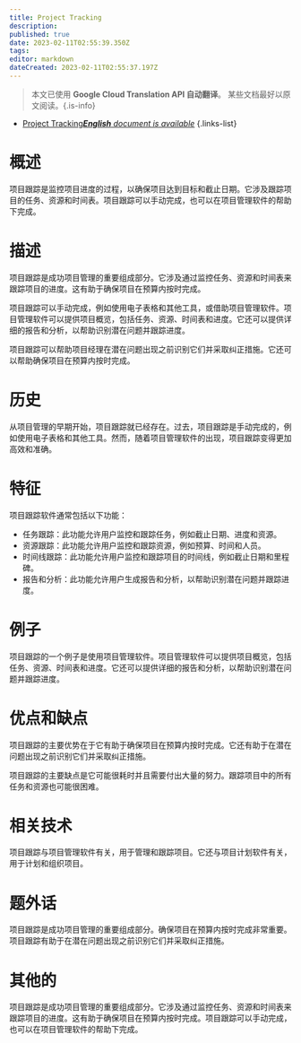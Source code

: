 ```yaml
---
title: Project Tracking
description: 
published: true
date: 2023-02-11T02:55:39.350Z
tags: 
editor: markdown
dateCreated: 2023-02-11T02:55:37.197Z
---
```


> 本文已使用 **Google Cloud Translation API 自动翻译**。
某些文档最好以原文阅读。{.is-info}



- [Project Tracking***English** document is available*](/en/Knowledge-base/Dictionary/project-tracking)
{.links-list}


# 概述
项目跟踪是监控项目进度的过程，以确保项目达到目标和截止日期。它涉及跟踪项目的任务、资源和时间表。项目跟踪可以手动完成，也可以在项目管理软件的帮助下完成。

# 描述
项目跟踪是成功项目管理的重要组成部分。它涉及通过监控任务、资源和时间表来跟踪项目的进度。这有助于确保项目在预算内按时完成。

项目跟踪可以手动完成，例如使用电子表格和其他工具，或借助项目管理软件。项目管理软件可以提供项目概览，包括任务、资源、时间表和进度。它还可以提供详细的报告和分析，以帮助识别潜在问题并跟踪进度。

项目跟踪可以帮助项目经理在潜在问题出现之前识别它们并采取纠正措施。它还可以帮助确保项目在预算内按时完成。

# 历史
从项目管理的早期开始，项目跟踪就已经存在。过去，项目跟踪是手动完成的，例如使用电子表格和其他工具。然而，随着项目管理软件的出现，项目跟踪变得更加高效和准确。

# 特征
项目跟踪软件通常包括以下功能：

- 任务跟踪：此功能允许用户监控和跟踪任务，例如截止日期、进度和资源。
- 资源跟踪：此功能允许用户监控和跟踪资源，例如预算、时间和人员。
- 时间线跟踪：此功能允许用户监控和跟踪项目的时间线，例如截止日期和里程碑。
- 报告和分析：此功能允许用户生成报告和分析，以帮助识别潜在问题并跟踪进度。

# 例子
项目跟踪的一个例子是使用项目管理软件。项目管理软件可以提供项目概览，包括任务、资源、时间表和进度。它还可以提供详细的报告和分析，以帮助识别潜在问题并跟踪进度。

# 优点和缺点
项目跟踪的主要优势在于它有助于确保项目在预算内按时完成。它还有助于在潜在问题出现之前识别它们并采取纠正措施。

项目跟踪的主要缺点是它可能很耗时并且需要付出大量的努力。跟踪项目中的所有任务和资源也可能很困难。

# 相关技术
项目跟踪与项目管理软件有关，用于管理和跟踪项目。它还与项目计划软件有关，用于计划和组织项目。

# 题外话
项目跟踪是成功项目管理的重要组成部分。确保项目在预算内按时完成非常重要。项目跟踪有助于在潜在问题出现之前识别它们并采取纠正措施。

# 其他的
项目跟踪是成功项目管理的重要组成部分。它涉及通过监控任务、资源和时间表来跟踪项目的进度。这有助于确保项目在预算内按时完成。项目跟踪可以手动完成，也可以在项目管理软件的帮助下完成。
